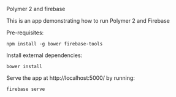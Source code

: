 
Polymer 2 and firebase

This is an app demonstrating how to run Polymer 2 and Firebase

Pre-requisites:

`
npm install -g bower firebase-tools
`

Install external dependencies:

`
bower install
`

Serve the app at http://localhost:5000/  by running:

`
firebase serve
`


